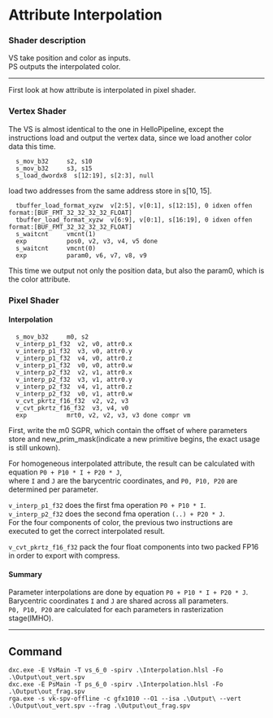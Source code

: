 # Attribute Interpolation
### Shader description
VS take position and color as inputs.  
PS outputs the interpolated color.

---
First look at how attribute is interpolated in pixel shader.  

### Vertex Shader
The VS is almost identical to the one in HelloPipeline,
except the instructions load and output the vertex data,
since we load another color data this time.
```
  s_mov_b32     s2, s10
  s_mov_b32     s3, s15
  s_load_dwordx8  s[12:19], s[2:3], null
```
load two addresses from the same address store in s[10, 15].

```
  tbuffer_load_format_xyzw  v[2:5], v[0:1], s[12:15], 0 idxen offen format:[BUF_FMT_32_32_32_32_FLOAT]
  tbuffer_load_format_xyzw  v[6:9], v[0:1], s[16:19], 0 idxen offen format:[BUF_FMT_32_32_32_32_FLOAT]
  s_waitcnt     vmcnt(1)
  exp           pos0, v2, v3, v4, v5 done
  s_waitcnt     vmcnt(0)
  exp           param0, v6, v7, v8, v9
```
This time we output not only the position data, but also the param0, which is the color attribute.

### Pixel Shader
#### Interpolation
```
  s_mov_b32     m0, s2
  v_interp_p1_f32  v2, v0, attr0.x
  v_interp_p1_f32  v3, v0, attr0.y
  v_interp_p1_f32  v4, v0, attr0.z
  v_interp_p1_f32  v0, v0, attr0.w
  v_interp_p2_f32  v2, v1, attr0.x
  v_interp_p2_f32  v3, v1, attr0.y
  v_interp_p2_f32  v4, v1, attr0.z
  v_interp_p2_f32  v0, v1, attr0.w
  v_cvt_pkrtz_f16_f32  v2, v2, v3
  v_cvt_pkrtz_f16_f32  v3, v4, v0
  exp           mrt0, v2, v2, v3, v3 done compr vm
```
First, write the m0 SGPR, which contain the offset of where parameters store and
new_prim_mask(indicate a new primitive begins, the exact usage is still unkown).

For homogeneous interpolated attribute, the result can be calculated with equation `P0 + P10 * I + P20 * J`,  
where `I` and `J` are the barycentric coordinates, and `P0, P10, P20` are determined per parameter.

`v_interp_p1_f32` does the first fma operation `P0 + P10 * I`.  
`v_interp_p2_f32` does the second fma operation `(..) + P20 * J`.  
For the four components of color, the previous two instructions are executed to get the correct interpolated result.  

`v_cvt_pkrtz_f16_f32` pack the four float components into two packed FP16 in order to export with compress.  


#### Summary
Parameter interpolations are done by equation `P0 + P10 * I + P20 * J`.  
Barycentric coordinates `I` and `J` are shared across all parameters.  
`P0, P10, P20` are calculated for each parameters in rasterization stage(IMHO).  

---
## Command
```
dxc.exe -E VsMain -T vs_6_0 -spirv .\Interpolation.hlsl -Fo .\Output\out_vert.spv
dxc.exe -E PsMain -T ps_6_0 -spirv .\Interpolation.hlsl -Fo .\Output\out_frag.spv
rga.exe -s vk-spv-offline -c gfx1010 --O1 --isa .\Output\ --vert .\Output\out_vert.spv --frag .\Output\out_frag.spv
```
